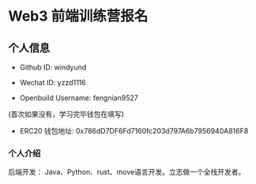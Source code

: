 # Web3 前端训练营报名

## 个人信息

* Github ID: windyund

* Wechat ID: yzzd1116

* Openbuild Username: fengnian9527

(首次如果没有，学习完毕钱包在填写)

* ERC20 钱包地址: 0x786dD7DF6Fd7160fc203d797A6b7956940A816F8

### 个人介绍

后端开发：
Java、Python、rust、move语言开发。立志做一个全栈开发者。

